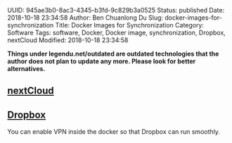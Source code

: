 UUID: 945ae3b0-8ac3-4345-b3fd-9c829b3a0525
Status: published
Date: 2018-10-18 23:34:58
Author: Ben Chuanlong Du
Slug: docker-images-for-synchronization
Title: Docker Images for Synchronization
Category: Software
Tags: software, Docker, Docker image, synchronization, Dropbox, nextCloud
Modified: 2018-10-18 23:34:58

**Things under legendu.net/outdated are outdated technologies that the author does not plan to update any more. Please look for better alternatives.**

## [nextCloud](https://hub.docker.com/_/nextcloud/)

## [Dropbox](https://hub.docker.com/janeczku/dropbox)

You can enable VPN inside the docker so that Dropbox can run smoothly.